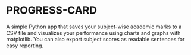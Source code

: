 # PROGRESS-CARD
<p>A simple Python app that saves your subject-wise academic marks to a CSV file and visualizes your performance using charts and graphs with matplotlib. You can also export subject scores as readable sentences for easy reporting.</p>
